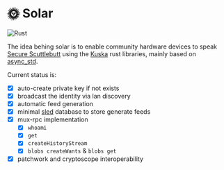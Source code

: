 # 🌞 Solar

![Rust](https://github.com/Kuska-ssb/solar/workflows/Rust/badge.svg)

The idea behing solar is to enable community hardware devices to speak [Secure Scuttlebutt](https://scuttlebutt.nz/) using the [Kuska](https://github.com/Kuska-ssb) rust libraries, mainly based on [async_std](https://async.rs/).

Current status is:

- [X] auto-create private key if not exists
- [X] broadcast the identity via lan discovery
- [X] automatic feed generation 
- [X] minimal [sled](https://github.com/spacejam/sled) database to store generate feeds
- [X] mux-rpc implementation
  - [X] `whoami`
  - [X] `get`
  - [X] `createHistoryStream` 
  - [X] `blobs createWants` & `blobs get` 
- [X] patchwork and cryptoscope interoperability
